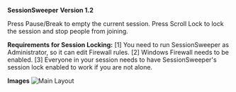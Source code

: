 **SessionSweeper**
**Version 1.2**

Press Pause/Break to empty the current session.
Press Scroll Lock to lock the session and stop people from joining.

**Requirements for Session Locking:**
[1] You need to run SessionSweeper as Administrator, so it can edit Firewall rules.
[2] Windows Firewall needs to be enabled.
[3] Everyone in your session needs to have SessionSweeper's session lock enabled to work if you are not alone.

**Images**
![Main Layout](http://image.prntscr.com/image/ae220ef359644fddafc2140e0a18ea6e.png)

